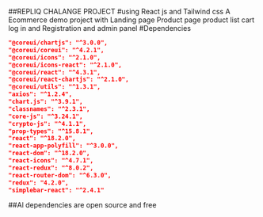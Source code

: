 ##REPLIQ CHALANGE PROJECT
#using React js and Tailwind css
A Ecommerce demo project 
with Landing page Product page product list cart log in and Registration and admin panel
#Dependencies
```json
"@coreui/chartjs": "^3.0.0",
"@coreui/coreui": "^4.2.1",
"@coreui/icons": "^2.1.0",
"@coreui/icons-react": "^2.1.0",
"@coreui/react": "^4.3.1",
"@coreui/react-chartjs": "^2.1.0",
"@coreui/utils": "^1.3.1",
"axios": "^1.2.4",
"chart.js": "^3.9.1",
"classnames": "^2.3.1",
"core-js": "^3.24.1",
"crypto-js": "^4.1.1",
"prop-types": "^15.8.1",
"react": "^18.2.0",
"react-app-polyfill": "^3.0.0",
"react-dom": "^18.2.0",
"react-icons": "^4.7.1",
"react-redux": "^8.0.2",
"react-router-dom": "^6.3.0",
"redux": "4.2.0",
"simplebar-react": "^2.4.1"
```
##Al dependencies are open source and free
